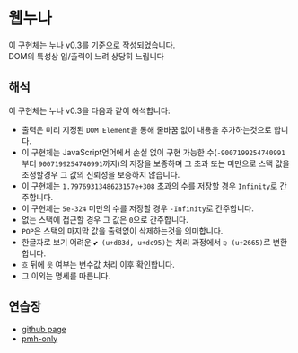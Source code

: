 # 웹누나
이 구현체는 누나 v0.3를 기준으로 작성되었습니다.\
DOM의 특성상 입/출력이 느려 상당히 느립니다

## 해석
이 구현체는 누나 v0.3을 다음과 같이 해석합니다:
* 출력은 미리 지정된 `DOM Element`을 통해 줄바꿈 없이 내용을 추가하는것으로 합니다.
* 이 구현체는 JavaScript언어에서 손실 없이 구현 가능한 수(`-9007199254740991`부터 `9007199254740991`까지)의 저장을 보증하며 그 초과 또는 미만으로 스택 값을 조정할경우 그 값의 신뢰성을 보증하지 않습니다.
* 이 구현체는 `1.7976931348623157e+308` 초과의 수를 저장할 경우 `Infinity`로 간주합니다.
* 이 구현체는 `5e-324` 미만의 수를 저장할 경우 `-Infinity`로 간주합니다.
* 없는 스택에 접근할 경우 그 값은 `0`으로 간주합니다.
* `POP`은 스택의 마지막 값을 출력없이 삭제하는것을 의미합니다.
* 한글자로 보기 어려운 `💕 (u+d83d, u+dc95)`는 처리 과정에서 `੩ (u+2665)`로 변환합니다.
* `흐` 뒤에 `읏` 여부는 변수값 처리 이후 확인합니다.
* 그 이외는 명세를 따릅니다.


## 연습장
* [github page](https://nunalang.github.io/web-nuna/)
* [pmh-only](https://static.pmh.codes/nunalang/web-nuna/v0.3-alpha/)
